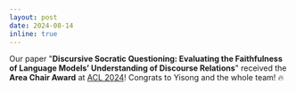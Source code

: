```yaml
---
layout: post
date: 2024-08-14 
inline: true
---
```


Our paper "**Discursive Socratic Questioning: Evaluating the Faithfulness of Language Models’ Understanding of Discourse Relations**" received the **Area Chair Award** at [ACL 2024](https://2024.aclweb.org/)! Congrats to Yisong and the whole team! :fire:
